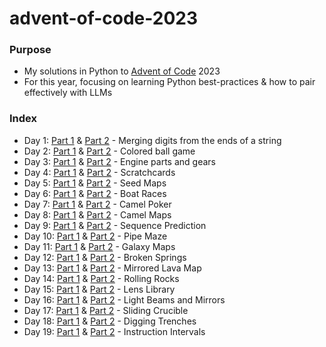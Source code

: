 # advent-of-code-2023

### Purpose
* My solutions in Python to [Advent of Code](https://adventofcode.com/) 2023
* For this year, focusing on learning Python best-practices & how to pair effectively with LLMs

### Index
* Day 1: [Part 1](/D1/d1p1.py) & [Part 2](/D1/d1p2.py) - Merging digits from the ends of a string
* Day 2: [Part 1](/D2/d2p1.py) & [Part 2](/D2/d2p2.py) - Colored ball game
* Day 3: [Part 1](/D3/d3p1.py) & [Part 2](/D3/d3p2.py) - Engine parts and gears
* Day 4: [Part 1](/D4/d4p1.py) & [Part 2](/D4/d4p2.py) - Scratchcards
* Day 5: [Part 1](/D5/d5p1.py) & [Part 2](/D5/d5p2.py) - Seed Maps
* Day 6: [Part 1](/D6/d6p1.py) & [Part 2](/D6/d6p2.py) - Boat Races
* Day 7: [Part 1](/D7/d7p1.py) & [Part 2](/D7/d7p2.py) - Camel Poker
* Day 8: [Part 1](/D8/d8p1.py) & [Part 2](/D8/d8p2.py) - Camel Maps
* Day 9: [Part 1](/D9/d9p1.py) & [Part 2](/D9/d9p2.py) - Sequence Prediction
* Day 10: [Part 1](/D10/d10p1.py) & [Part 2](/D10/d10p2.py) - Pipe Maze
* Day 11: [Part 1](/D11/d11p1.py) & [Part 2](/D11/d11p2.py) - Galaxy Maps
* Day 12: [Part 1](/D12/d12p1.py) & [Part 2](/D12/d12p2.py) - Broken Springs
* Day 13: [Part 1](/D13/d13p1.py) & [Part 2](/D13/d13p2.py) - Mirrored Lava Map
* Day 14: [Part 1](/D14/d14p1.py) & [Part 2](/D14/d14p2.py) - Rolling Rocks
* Day 15: [Part 1](/D15/d15p1.py) & [Part 2](/D15/d15p2.py) - Lens Library
* Day 16: [Part 1](/D16/d16p1.py) & [Part 2](/D16/d16p2.py) - Light Beams and Mirrors
* Day 17: [Part 1](/D17/d17p1.py) & [Part 2](/D17/d17p2.py) - Sliding Crucible
* Day 18: [Part 1](/D18/d18p1.py) & [Part 2](/D18/d18p2.py) - Digging Trenches
* Day 19: [Part 1](/D19/d19p1.py) & [Part 2](/D19/d19p2.py) - Instruction Intervals